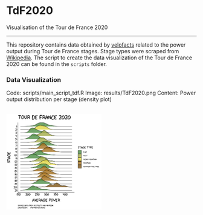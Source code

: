 # TdF2020
Visualisation of the Tour de France 2020

---

This repository contains data obtained by [velofacts](https://twitter.com/velofacts) related to the power output during Tour de France stages.
Stage types were scraped from [Wikipedia](https://en.wikipedia.org/wiki/2020_Tour_de_France).
The script to create the data visualization of the Tour de France 2020 can be found in the `scripts` folder. 

### Data Visualization


Code: scripts/main_script_tdf.R
Image: results/TdF2020.png
Content: Power output distribution per stage (density plot)

<br>

<img src="results/TdF2020.png" width="50%">